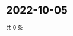 # 2022-10-05

共 0 条

<!-- BEGIN WEIBO -->
<!-- 最后更新时间 Wed Oct 05 2022 13:47:01 GMT+0800 (China Standard Time) -->

<!-- END WEIBO -->
